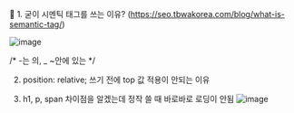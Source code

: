 🍳 1. 굳이 시멘틱 태그를 쓰는 이유? (https://seo.tbwakorea.com/blog/what-is-semantic-tag/)

![image](https://github.com/gogoringhye/restart/assets/145514996/2b0cf9d8-03be-431a-833b-2258b02916e5)


/* -는 의, _ ~안에 있는 */

2. position: relative; 쓰기 전에 top 값 적용이 안되는 이유

3. h1, p, span 차이점을 알겠는데 정작 쓸 때 바로바로 로딩이 안됨
![image](https://github.com/gogoringhye/restart/assets/145514996/e12abed6-88cd-4d1f-a4a5-6c71ded9fe94)
